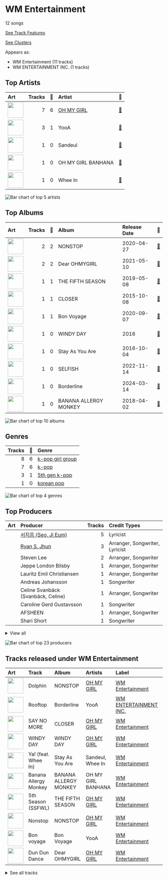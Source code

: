 # WM Entertainment

12 songs

[See Track Features](audio_features.md)

[See Clusters](clusters/overview.md)

Appears as:
- WM Entertainment (11 tracks)
- WM ENTERTAINMENT INC. (1 tracks)

## Top Artists

| Art | Tracks | 💚 | Artist | 🔗 |
|:---|---:|---:|:---|:---|
| <img src="https://i.scdn.co/image/ab6761610000e5eb5cd460490fb1c55b8ed8c40b" alt="" width="50" /> | 7 | 6 | [OH MY GIRL](../../artists/oh_my_girl/overview.md) | [🔗](https://open.spotify.com/artist/2019zR22qK2RBvCqtudBaI) |
| <img src="https://i.scdn.co/image/ab6761610000e5eb86ea393b9e590523e822ea13" alt="" width="50" /> | 3 | 1 | YooA | [🔗](https://open.spotify.com/artist/4ur1jCwyNlhgd0viJkOtcQ) |
| <img src="https://i.scdn.co/image/ab6761610000e5eb64c106fb76ead20ba05a5461" alt="" width="50" /> | 1 | 0 | Sandeul | [🔗](https://open.spotify.com/artist/2QeJBmgBdpH4i3uJns5Rdx) |
| <img src="https://i.scdn.co/image/ab67616d0000b27335cdd6d3f5815afac043758e" alt="" width="50" /> | 1 | 0 | OH MY GIRL BANHANA | [🔗](https://open.spotify.com/artist/0X1f2U9bxiC3DhKA8OcvgG) |
| <img src="https://i.scdn.co/image/ab6761610000e5ebb8997aa3a0038f3deafd5706" alt="" width="50" /> | 1 | 0 | Whee In | [🔗](https://open.spotify.com/artist/0BqRGrwqndrtNkojXiqIzL) |

![Bar chart of top 5 artists](../../images/labels/wm_entertainment/artists.png)

## Top Albums

| Art | Tracks | 💚 | Album | Release Date | 🔗 |
|:---|---:|---:|:---|:---|:---|
| <img src="https://i.scdn.co/image/ab67616d0000b2734957fced6061ee536ca618ab" alt="" width="50" /> | 2 | 2 | NONSTOP | 2020-04-27 | [🔗](https://open.spotify.com/album/7J8Kp48L7RdLkpjSVrO5PY) |
| <img src="https://i.scdn.co/image/ab67616d0000b27304d1fa0ab8be50437e6bad1d" alt="" width="50" /> | 2 | 2 | Dear OHMYGIRL | 2021-05-10 | [🔗](https://open.spotify.com/album/2xfmLni05CCgygcNdtPvuN) |
| <img src="https://i.scdn.co/image/ab67616d0000b273a60df50e5e461afae4ef105d" alt="" width="50" /> | 1 | 1 | THE FIFTH SEASON | 2019-05-08 | [🔗](https://open.spotify.com/album/7nRRZFQgQKQsXG7mQIuQPA) |
| <img src="https://i.scdn.co/image/ab67616d0000b2737700db620a3f0030fcfd078c" alt="" width="50" /> | 1 | 1 | CLOSER | 2015-10-08 | [🔗](https://open.spotify.com/album/08iyrLkLFP2ByBkqVhBls7) |
| <img src="https://i.scdn.co/image/ab67616d0000b273849a155d7c0b67638c0a1a8a" alt="" width="50" /> | 1 | 1 | Bon Voyage | 2020-09-07 | [🔗](https://open.spotify.com/album/2dFsfVOAwvmRV8hOBdssiI) |
| <img src="https://i.scdn.co/image/ab67616d0000b273a994eb69242daf25e8730a72" alt="" width="50" /> | 1 | 0 | WINDY DAY | 2016 | [🔗](https://open.spotify.com/album/7coV2krimvobeWltmNvYeC) |
| <img src="https://i.scdn.co/image/ab67616d0000b2737a8de21bdcbdc7bb597f1637" alt="" width="50" /> | 1 | 0 | Stay As You Are | 2016-10-04 | [🔗](https://open.spotify.com/album/6DKfXf0BVP9R5BcOuD1mfo) |
| <img src="https://i.scdn.co/image/ab67616d0000b273689de2fa15801f97d714522e" alt="" width="50" /> | 1 | 0 | SELFISH | 2022-11-14 | [🔗](https://open.spotify.com/album/3vjPlBK3ASSMLfQwuiHspd) |
| <img src="https://i.scdn.co/image/ab67616d0000b273f42a976b1e82a3247873f929" alt="" width="50" /> | 1 | 0 | Borderline | 2024-03-14 | [🔗](https://open.spotify.com/album/3oKhPahFFjuFVbZfWprIkB) |
| <img src="https://i.scdn.co/image/ab67616d0000b27335cdd6d3f5815afac043758e" alt="" width="50" /> | 1 | 0 | BANANA ALLERGY MONKEY | 2018-04-02 | [🔗](https://open.spotify.com/album/5KuGBZ8VDDWM47WK2hs0PV) |

![Bar chart of top 10 albums](../../images/labels/wm_entertainment/albums.png)

## Genres

| Tracks | 💚 | Genre |
|---:|---:|:---|
| 8 | 6 | [k-pop girl group](../../genres/k-pop_girl_group/overview.md) |
| 7 | 6 | [k-pop](../../genres/k-pop/overview.md) |
| 3 | 1 | [5th gen k-pop](../../genres/5th_gen_k-pop/overview.md) |
| 1 | 0 | [korean pop](../../genres/korean_pop/overview.md) |

![Bar chart of top 4 genres](../../images/labels/wm_entertainment/genres.png)

## Top Producers

| Art | Producer | Tracks | Credit Types |
|:---|:---|---:|:---|
| | [서지음 (Seo, Ji Eum)](../../producers/서지음_(seo,_ji_eum)/overview.md) | 5 | Lyricist |
| | [Ryan S. Jhun](../../producers/ryan_s__jhun/overview.md) | 3 | Arranger, Songwriter, Lyricist |
| | Steven Lee | 2 | Arranger, Songwriter |
| | Jeppe London Bilsby | 1 | Arranger, Songwriter |
| | Lauritz Emil Christiansen | 1 | Arranger, Songwriter |
| | Andreas Johansson | 1 | Songwriter |
| | Celine Svanbäck (Svanbäck, Celine) | 1 | Arranger, Songwriter |
| | Caroline Gerd Gustavsson | 1 | Songwriter |
| | AFSHEEN | 1 | Arranger, Songwriter |
| | Shari Short | 1 | Songwriter |


<details>
<summary>View all</summary>

| Art | Producer | Tracks | Credit Types |
|:---|:---|---:|:---|
| | Josh Cumbee | 1 | Arranger, Songwriter |
| | 김미현 (Kim, Mihyun) | 1 | Lyricist |
| | Scott Stoddart | 1 | Arranger, Lyricist, Songwriter |
| | Joe Lawrence | 1 | Arranger, Songwriter |
| | Laurell | 1 | Songwriter |
| | August Vinberg | 1 | Songwriter |
| | Anna Timgren | 1 | Lyricist, Songwriter |
| | Andreas Öberg (Öberg, Andreas) | 1 | Songwriter |
| | Par Almqvist | 1 | Arranger, Songwriter |
| | Chloe Latimer | 1 | Arranger, Songwriter |
| | 서정아 (Seo, Jung Ah) | 1 | Lyricist |
| | Josephina Carr | 1 | Songwriter |
| | Sebastian Thott | 1 | Arranger, Songwriter |

</details>


![Bar chart of top 23 producers](../../images/labels/wm_entertainment/producers.png)
## Tracks released under WM Entertainment

| Art | Track | Album | Artists | Label | Rank | 💚 | 🔗 |
|:---|:---|:---|:---|:---|---:|:---|:---|
| <img src="https://i.scdn.co/image/ab67616d0000b2734957fced6061ee536ca618ab" alt="" width="50" /> | Dolphin | NONSTOP | [OH MY GIRL](../../artists/oh_my_girl/overview.md) | [WM Entertainment](.) | 152 | 💚 | [🔗](https://open.spotify.com/track/3NfgdU9mbIVhcJF3XvC0c9) |
| <img src="https://i.scdn.co/image/ab67616d0000b273f42a976b1e82a3247873f929" alt="" width="50" /> | Rooftop | Borderline | YooA | [WM ENTERTAINMENT INC.](.) | 577 | | [🔗](https://open.spotify.com/track/2t3F6nsQqEw60KT8ma8dm4) |
| <img src="https://i.scdn.co/image/ab67616d0000b2737700db620a3f0030fcfd078c" alt="" width="50" /> | SAY NO MORE | CLOSER | [OH MY GIRL](../../artists/oh_my_girl/overview.md) | [WM Entertainment](.) | nan | 💚 | [🔗](https://open.spotify.com/track/3vFAa5RYxyZmxTuV0YE9Em) |
| <img src="https://i.scdn.co/image/ab67616d0000b273a994eb69242daf25e8730a72" alt="" width="50" /> | WINDY DAY | WINDY DAY | [OH MY GIRL](../../artists/oh_my_girl/overview.md) | [WM Entertainment](.) | nan | | [🔗](https://open.spotify.com/track/7prrcyZc48tO9hGzdnU9aD) |
| <img src="https://i.scdn.co/image/ab67616d0000b2737a8de21bdcbdc7bb597f1637" alt="" width="50" /> | Ya! (feat. Whee In) | Stay As You Are | Sandeul, Whee In | [WM Entertainment](.) | nan | | [🔗](https://open.spotify.com/track/24HGlde2QMGAigs6bDdEhS) |
| <img src="https://i.scdn.co/image/ab67616d0000b27335cdd6d3f5815afac043758e" alt="" width="50" /> | Banana Allergy Monkey | BANANA ALLERGY MONKEY | OH MY GIRL BANHANA | [WM Entertainment](.) | nan | | [🔗](https://open.spotify.com/track/65AWCpJajDOVyllaFigbi9) |
| <img src="https://i.scdn.co/image/ab67616d0000b273a60df50e5e461afae4ef105d" alt="" width="50" /> | 5th Season (SSFWL) | THE FIFTH SEASON | [OH MY GIRL](../../artists/oh_my_girl/overview.md) | [WM Entertainment](.) | nan | 💚 | [🔗](https://open.spotify.com/track/2o0H0o6gWgnegtqkuOhtZk) |
| <img src="https://i.scdn.co/image/ab67616d0000b2734957fced6061ee536ca618ab" alt="" width="50" /> | Nonstop | NONSTOP | [OH MY GIRL](../../artists/oh_my_girl/overview.md) | [WM Entertainment](.) | nan | 💚 | [🔗](https://open.spotify.com/track/5joNJn9LUvYcamWwa2iYCL) |
| <img src="https://i.scdn.co/image/ab67616d0000b273849a155d7c0b67638c0a1a8a" alt="" width="50" /> | Bon voyage | Bon Voyage | YooA | [WM Entertainment](.) | nan | 💚 | [🔗](https://open.spotify.com/track/4X95Ecd1elHxTccGOko02c) |
| <img src="https://i.scdn.co/image/ab67616d0000b27304d1fa0ab8be50437e6bad1d" alt="" width="50" /> | Dun Dun Dance | Dear OHMYGIRL | [OH MY GIRL](../../artists/oh_my_girl/overview.md) | [WM Entertainment](.) | nan | 💚 | [🔗](https://open.spotify.com/track/54HsCR7lJJdwxmEnTY1JfF) |


<details>
<summary>See all tracks</summary>

| Art | Track | Album | Artists | Label | Rank | 💚 | 🔗 |
|:---|:---|:---|:---|:---|---:|:---|:---|
| <img src="https://i.scdn.co/image/ab67616d0000b27304d1fa0ab8be50437e6bad1d" alt="" width="50" /> | My doll | Dear OHMYGIRL | [OH MY GIRL](../../artists/oh_my_girl/overview.md) | [WM Entertainment](.) | nan | 💚 | [🔗](https://open.spotify.com/track/46aqH0mV4yiwWggx0ynrbw) |
| <img src="https://i.scdn.co/image/ab67616d0000b273689de2fa15801f97d714522e" alt="" width="50" /> | Selfish | SELFISH | YooA | [WM Entertainment](.) | nan | | [🔗](https://open.spotify.com/track/4NQ2EqWimM05dRSdHrmkdf) |

</details>

